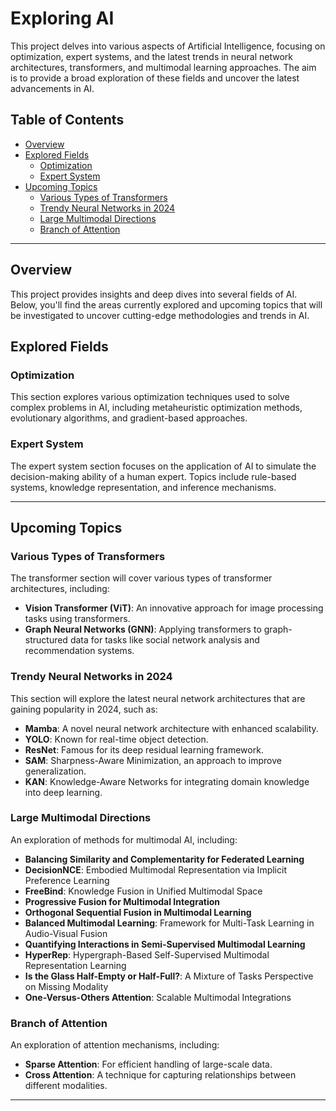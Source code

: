 # Exploring AI

This project delves into various aspects of Artificial Intelligence, focusing on optimization, expert systems, and the latest trends in neural network architectures, transformers, and multimodal learning approaches. The aim is to provide a broad exploration of these fields and uncover the latest advancements in AI.

## Table of Contents
- [Overview](#overview)
- [Explored Fields](#explored-fields)
  - [Optimization](#optimization)
  - [Expert System](#expert-system)
- [Upcoming Topics](#upcoming-topics)
  - [Various Types of Transformers](#various-types-of-transformers)
  - [Trendy Neural Networks in 2024](#trendy-neural-networks-in-2024)
  - [Large Multimodal Directions](#large-multimodal-directions)
  - [Branch of Attention](#branch-of-attention)

---

## Overview
This project provides insights and deep dives into several fields of AI. Below, you'll find the areas currently explored and upcoming topics that will be investigated to uncover cutting-edge methodologies and trends in AI.

## Explored Fields
### Optimization
This section explores various optimization techniques used to solve complex problems in AI, including metaheuristic optimization methods, evolutionary algorithms, and gradient-based approaches.

### Expert System
The expert system section focuses on the application of AI to simulate the decision-making ability of a human expert. Topics include rule-based systems, knowledge representation, and inference mechanisms.

---

## Upcoming Topics
### Various Types of Transformers
The transformer section will cover various types of transformer architectures, including:
- **Vision Transformer (ViT)**: An innovative approach for image processing tasks using transformers.
- **Graph Neural Networks (GNN)**: Applying transformers to graph-structured data for tasks like social network analysis and recommendation systems.

### Trendy Neural Networks in 2024
This section will explore the latest neural network architectures that are gaining popularity in 2024, such as:
- **Mamba**: A novel neural network architecture with enhanced scalability.
- **YOLO**: Known for real-time object detection.
- **ResNet**: Famous for its deep residual learning framework.
- **SAM**: Sharpness-Aware Minimization, an approach to improve generalization.
- **KAN**: Knowledge-Aware Networks for integrating domain knowledge into deep learning.

### Large Multimodal Directions
An exploration of methods for multimodal AI, including:
- **Balancing Similarity and Complementarity for Federated Learning**
- **DecisionNCE**: Embodied Multimodal Representation via Implicit Preference Learning
- **FreeBind**: Knowledge Fusion in Unified Multimodal Space
- **Progressive Fusion for Multimodal Integration**
- **Orthogonal Sequential Fusion in Multimodal Learning**
- **Balanced Multimodal Learning**: Framework for Multi-Task Learning in Audio-Visual Fusion
- **Quantifying Interactions in Semi-Supervised Multimodal Learning**
- **HyperRep**: Hypergraph-Based Self-Supervised Multimodal Representation Learning
- **Is the Glass Half-Empty or Half-Full?**: A Mixture of Tasks Perspective on Missing Modality
- **One-Versus-Others Attention**: Scalable Multimodal Integrations

### Branch of Attention
An exploration of attention mechanisms, including:
- **Sparse Attention**: For efficient handling of large-scale data.
- **Cross Attention**: A technique for capturing relationships between different modalities.

---
